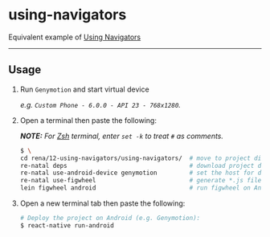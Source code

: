 using-navigators
================

Equivalent example of [Using Navigators]

-------------------------------------------------------------------------------

Usage
-----

1. Run `Genymotion` and start virtual device

    _e.g. `Custom Phone - 6.0.0 - API 23 - 768x1280`._

2. Open a terminal then paste the following:

    _**NOTE:** For [Zsh] terminal, enter `set -k` to treat `#` as comments._

    ``` bash
    $ \
    cd rena/12-using-navigators/using-navigators/  # move to project directory
    re-natal deps                                  # download project dependencies
    re-natal use-android-device genymotion         # set the host for device type
    re-natal use-figwheel                          # generate *.js files for figwheel
    lein figwheel android                          # run figwheel on Android device (e.g. Genymotion)
    ```

3. Open a new terminal tab then paste the following:

    ``` bash
    # Deploy the project on Android (e.g. Genymotion):
    $ react-native run-android
    ```

[Using Navigators]: https://facebook.github.io/react-native/docs/using-navigators.html
[Zsh]: http://www.zsh.org
